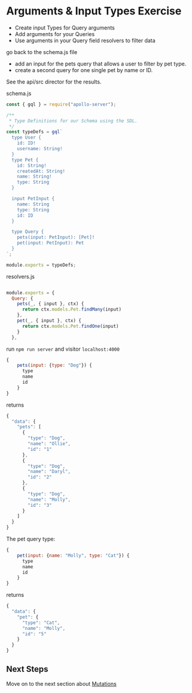# Arguments & Input Types Exercise

- Create input Types for Query arguments
- Add arguments for your Queries
- Use arguments in your Query field resolvers to filter data

go back to the schema.js file

- add an input for the pets query that allows a user to filter by pet type.
- create a second query for one single pet by name or ID.

See the api/src director for the results.

schema.js

```javascript
const { gql } = require("apollo-server");

/**
 * Type Definitions for our Schema using the SDL.
 */
const typeDefs = gql`
  type User {
    id: ID!
    username: String!
  }
  type Pet {
    id: String!
    createdAt: String!
    name: String!
    type: String
  }

  input PetInput {
    name: String
    type: String
    id: ID
  }

  type Query {
    pets(input: PetInput): [Pet]!
    pet(input: PetInput): Pet
  }
`;

module.exports = typeDefs;
```

resolvers.js

```javascript

module.exports = {
  Query: {
    pets(_, { input }, ctx) {
      return ctx.models.Pet.findMany(input)
    },
    pet(_, { input }, ctx) {
      return ctx.models.Pet.findOne(input)
    }
  },
```

run `npm run server` and visitor `localhost:4000`

```javascript
{
    pets(input: {type: "Dog"}) {
      type
      name
      id
    }
}
```

returns

```javascript
{
  "data": {
    "pets": [
      {
        "type": "Dog",
        "name": "Ollie",
        "id": "1"
      },
      {
        "type": "Dog",
        "name": "Daryl",
        "id": "2"
      },
      {
        "type": "Dog",
        "name": "Molly",
        "id": "3"
      }
    ]
  }
}
```

The pet query type:

```javascript
{
    pet(input: {name: "Molly", type: "Cat"}) {
      type
      name
      id
    }
}
```

returns

```javascript
{
  "data": {
    "pet": {
      "type": "Cat",
      "name": "Molly",
      "id": "5"
    }
  }
}
```

## Next Steps

Move on to the next section about [Mutations](../03-Mutations/00-mutation-types.md)
